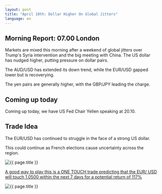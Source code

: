 ```yaml
---
layout: post
title: "April 10th: Dollar Higher On Global Jitters"
language: en
---
```

## Morning Report: 07.00 London

Markets are mixed this morning after a weekend of global jitters over Trump's Syria intervention and the big meeting with China. The US dollar has nudged higher, putting pressure on dollar pairs. 

The AUD/USD has extended its down trend, while the EUR/USD gapped lower but is recoverying. 

The yen pairs are generally higher, with the GBP/JPY leading the charge.


## Coming up today

Coming up today, we have US Fed Chair Yellen speaking at 20.10.


## Trade Idea

The EUR/USD has continued to struggle in the face of a strong US dollar. 

This could continue as French elections cause uncertainty across the region.

<img class="post-image" src="{{ site.url }}/images/2017-04-10_07-48-51.jpg" alt="{{ page.title }}" title="{{ page.title }}">

<a href="%LINK%%?currency=GBP&market=forex&underlying=frxEURUSD&formname=touchnotouch&duration_amount=7&duration_units=d&amount=10&amount_type=payout&expiry_type=duration&barrier=1.050" target="_blank">A good way to play this is a ONE TOUCH trade predicting that the EUR/ USD will touch 1.0500 within the next 7 days for a potential return of 117%</a>

<img class="post-image" src="{{ site.url }}/images/2017-04-10_07-50-50.jpg" alt="{{ page.title }}" title="{{ page.title }}">